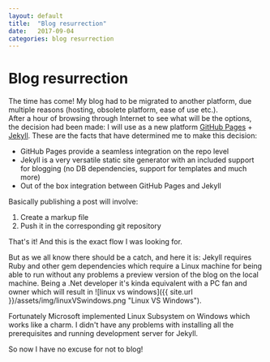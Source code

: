 ```yaml
---
layout: default
title:  "Blog resurrection"
date:   2017-09-04
categories: blog resurrection
---
```


Blog resurrection
====================

The time has come! My blog had to be migrated to another platform, due multiple reasons (hosting, obsolete platform, ease of use etc.).  
After a hour of browsing through Internet to see what will be the options, the decision had been made: I will use as a new platform [GitHub Pages](https://pages.github.com) + [Jekyll](https://jekyllrb.com).
These are the facts that have determined me to make this decision:
 - GitHub Pages provide a seamless integration on the repo level
 - Jekyll is a very versatile static site generator with an included support for blogging (no DB dependencies, support for templates and much more)
 - Out of the box integration between GitHub Pages and Jekyll
 
 Basically publishing a post will involve:
 1. Create a markup file
 2. Push it in the corresponding git repository
 
 That's it! And this is the exact flow I was looking for.
 
 But as we all know there should be a catch, and here it is: Jekyll requires Ruby and other gem dependencies which require a Linux machine for being able to run without any problems a preview version of the blog on the local machine. Being a .Net developer it's kinda equivalent with a PC fan and owner which will result in ![linux vs windows]({{ site.url }}/assets/img/linuxVSwindows.png "Linux VS Windows").
 
 Fortunately Microsoft implemented Linux Subsystem on Windows which works like a charm. I didn't have any problems with installing all the prerequisites and running development server for Jekyll.

So now I have no excuse for not to blog! 

<script>
var disqus_config = function () {
this.page.url = blog-resurrection;  // Replace PAGE_URL with your page's canonical URL variable
this.page.identifier = blog-resurrection; // Replace PAGE_IDENTIFIER with your page's unique identifier variable
};
</script>